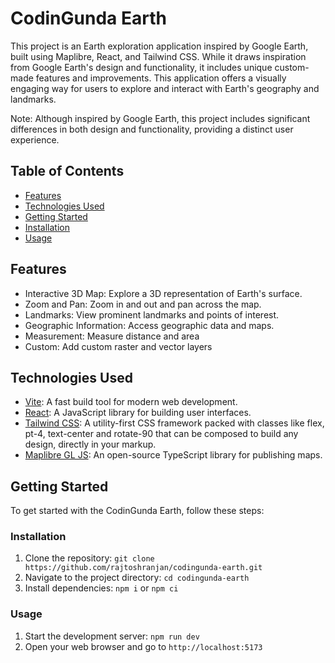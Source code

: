 # CodinGunda Earth

This project is an Earth exploration application inspired by Google Earth, built using Maplibre, React, and Tailwind CSS. While it draws inspiration from Google Earth's design and functionality, it includes unique custom-made features and improvements. This application offers a visually engaging way for users to explore and interact with Earth's geography and landmarks.

Note: Although inspired by Google Earth, this project includes significant differences in both design and functionality, providing a distinct user experience.

## Table of Contents

- [Features](#features)
- [Technologies Used](#technologies-used)
- [Getting Started](#getting-started)
- [Installation](#installation)
- [Usage](#usage)

## Features

- Interactive 3D Map: Explore a 3D representation of Earth's surface.
- Zoom and Pan: Zoom in and out and pan across the map.
- Landmarks: View prominent landmarks and points of interest.
- Geographic Information: Access geographic data and maps.
- Measurement: Measure distance and area
- Custom: Add custom raster and vector layers

## Technologies Used

- [Vite](https://vitejs.dev/): A fast build tool for modern web development.
- [React](https://reactjs.org/): A JavaScript library for building user interfaces.
- [Tailwind CSS](https://tailwindcss.com/): A utility-first CSS framework packed with classes like flex, pt-4, text-center and rotate-90 that can be composed to build any design, directly in your markup.
- [Maplibre GL JS](https://maplibre.org/): An open-source TypeScript library for publishing maps.

## Getting Started

To get started with the CodinGunda Earth, follow these steps:

### Installation

1. Clone the repository: `git clone https://github.com/rajtoshranjan/codingunda-earth.git`
2. Navigate to the project directory: `cd codingunda-earth`
3. Install dependencies: `npm i` or `npm ci`

### Usage

1. Start the development server: `npm run dev`
2. Open your web browser and go to `http://localhost:5173`
